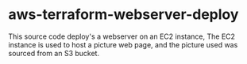 # aws-terraform-webserver-deploy
This source code deploy's a webserver on an EC2 instance, 
The EC2 instance is used to host a picture web page, and the picture used was sourced from an S3 bucket.
